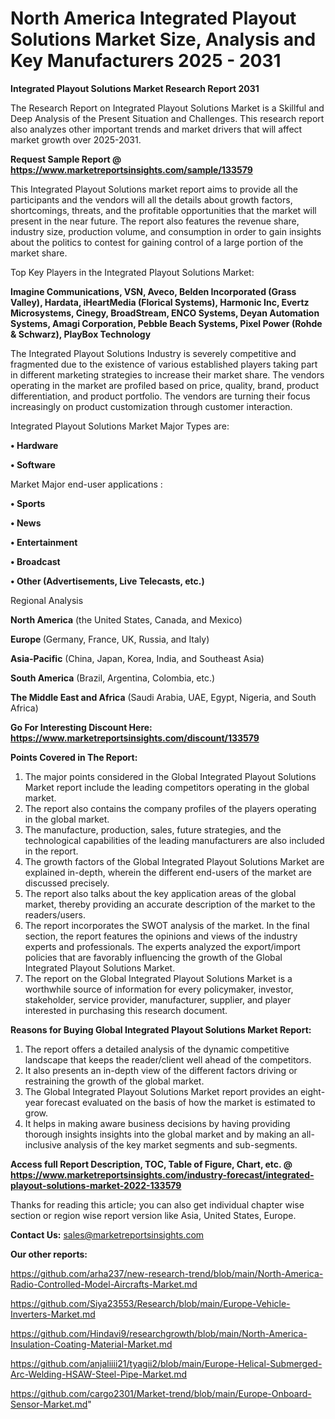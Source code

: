 # North America Integrated Playout Solutions Market Size, Analysis and Key Manufacturers 2025 - 2031

<strong>Integrated Playout Solutions Market Research Report 2031</strong>

The Research Report on Integrated Playout Solutions Market is a Skillful and Deep Analysis of the Present Situation and Challenges. This research report also analyzes other important trends and market drivers that will affect market growth over 2025-2031.

<strong>Request Sample Report @ <a href=https://www.marketreportsinsights.com/sample/133579>https://www.marketreportsinsights.com/sample/133579</a></strong>

This Integrated Playout Solutions market report aims to provide all the participants and the vendors will all the details about growth factors, shortcomings, threats, and the profitable opportunities that the market will present in the near future. The report also features the revenue share, industry size, production volume, and consumption in order to gain insights about the politics to contest for gaining control of a large portion of the market share.

Top Key Players in the Integrated Playout Solutions Market:

<strong>Imagine Communications, VSN, Aveco, Belden Incorporated (Grass Valley), Hardata, iHeartMedia (Florical Systems), Harmonic Inc, Evertz Microsystems, Cinegy, BroadStream, ENCO Systems, Deyan Automation Systems, Amagi Corporation, Pebble Beach Systems, Pixel Power (Rohde & Schwarz), PlayBox Technology</strong>

The Integrated Playout Solutions Industry is severely competitive and fragmented due to the existence of various established players taking part in different marketing strategies to increase their market share. The vendors operating in the market are profiled based on price, quality, brand, product differentiation, and product portfolio. The vendors are turning their focus increasingly on product customization through customer interaction.

Integrated Playout Solutions Market Major Types are:

<strong>• Hardware

• Software</strong>

Market Major end-user applications :

<strong>• Sports

• News

• Entertainment

• Broadcast

• Other (Advertisements, Live Telecasts, etc.)</strong>

Regional Analysis

</u><strong><b>North America</b></strong> (the United States, Canada, and Mexico)

<strong><b>Europe </b></strong>(Germany, France, UK, Russia, and Italy)

<strong><b>Asia-Pacific</b></strong> (China, Japan, Korea, India, and Southeast Asia)

<strong><b>South America</b></strong> (Brazil, Argentina, Colombia, etc.)

<strong><b>The Middle East and Africa</b></strong> (Saudi Arabia, UAE, Egypt, Nigeria, and South Africa)

<strong>Go For Interesting Discount Here: <a href=https://www.marketreportsinsights.com/discount/133579>https://www.marketreportsinsights.com/discount/133579</a></strong>

<strong>Points Covered in The Report:</strong>
<ol>
  <li>The major points considered in the Global Integrated Playout Solutions Market report include the leading competitors operating in the global market.</li>
  <li>The report also contains the company profiles of the players operating in the global market.</li>
  <li>The manufacture, production, sales, future strategies, and the technological capabilities of the leading manufacturers are also included in the report.</li>
  <li>The growth factors of the Global Integrated Playout Solutions Market are explained in-depth, wherein the different end-users of the market are discussed precisely.</li>
  <li>The report also talks about the key application areas of the global market, thereby providing an accurate description of the market to the readers/users.</li>
  <li>The report incorporates the SWOT analysis of the market. In the final section, the report features the opinions and views of the industry experts and professionals. The experts analyzed the export/import policies that are favorably influencing the growth of the Global Integrated Playout Solutions Market.</li>
  <li>The report on the Global Integrated Playout Solutions Market is a worthwhile source of information for every policymaker, investor, stakeholder, service provider, manufacturer, supplier, and player interested in purchasing this research document.</li>
</ol>
<strong>Reasons for Buying Global Integrated Playout Solutions Market Report:</strong>

<ol>
  <li>The report offers a detailed analysis of the dynamic competitive landscape that keeps the reader/client well ahead of the competitors.</li>
  <li>It also presents an in-depth view of the different factors driving or restraining the growth of the global market.</li>
  <li>The Global Integrated Playout Solutions Market report provides an eight-year forecast evaluated on the basis of how the market is estimated to grow.</li>
  <li>It helps in making aware business decisions by having providing thorough insights insights into the global market and by making an all-inclusive analysis of the key market segments and sub-segments.</li>
</ol>
<strong>Access full Report Description, TOC, Table of Figure, Chart, etc. @ <a href=https://www.marketreportsinsights.com/industry-forecast/integrated-playout-solutions-market-2022-133579>https://www.marketreportsinsights.com/industry-forecast/integrated-playout-solutions-market-2022-133579</a></strong>


Thanks for reading this article; you can also get individual chapter wise section or region wise report version like Asia, United States, Europe.

<strong>Contact Us:</strong>
sales@marketreportsinsights.com

<strong>Our other reports:</strong>

<a href=https://github.com/arha237/new-research-trend/blob/main/North-America-Radio-Controlled-Model-Aircrafts-Market.md>https://github.com/arha237/new-research-trend/blob/main/North-America-Radio-Controlled-Model-Aircrafts-Market.md</a>

<a href=https://github.com/Siya23553/Research/blob/main/Europe-Vehicle-Inverters-Market.md>https://github.com/Siya23553/Research/blob/main/Europe-Vehicle-Inverters-Market.md</a>

<a href=https://github.com/Hindavi9/researchgrowth/blob/main/North-America-Insulation-Coating-Material-Market.md>https://github.com/Hindavi9/researchgrowth/blob/main/North-America-Insulation-Coating-Material-Market.md</a>

<a href=https://github.com/anjaliiii21/tyagii2/blob/main/Europe-Helical-Submerged-Arc-Welding-HSAW-Steel-Pipe-Market.md>https://github.com/anjaliiii21/tyagii2/blob/main/Europe-Helical-Submerged-Arc-Welding-HSAW-Steel-Pipe-Market.md</a>

<a href=https://github.com/cargo2301/Market-trend/blob/main/Europe-Onboard-Sensor-Market.md>https://github.com/cargo2301/Market-trend/blob/main/Europe-Onboard-Sensor-Market.md</a>"
